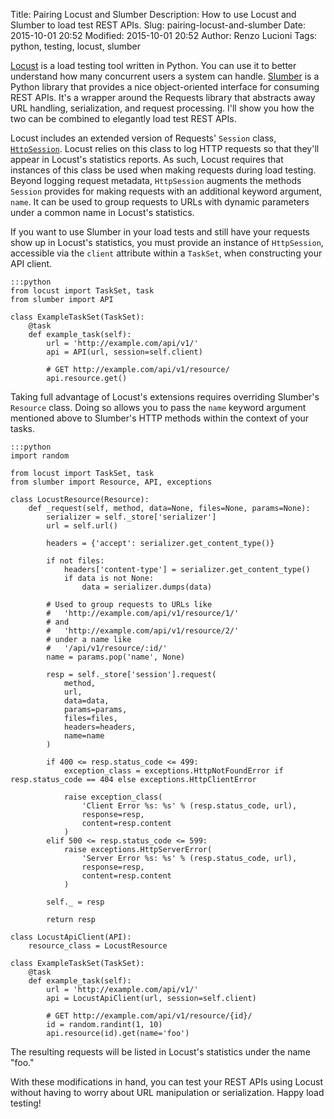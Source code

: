 Title: Pairing Locust and Slumber
Description: How to use Locust and Slumber to load test REST APIs.
Slug: pairing-locust-and-slumber
Date: 2015-10-01 20:52
Modified: 2015-10-01 20:52
Author: Renzo Lucioni
Tags: python, testing, locust, slumber

[Locust](https://github.com/locustio/locust) is a load testing tool written in Python. You can use it to better understand how many concurrent users a system can handle. [Slumber](https://github.com/samgiles/slumber) is a Python library that provides a nice object-oriented interface for consuming REST APIs. It's a wrapper around the Requests library that abstracts away URL handling, serialization, and request processing. I'll show you how the two can be combined to elegantly load test REST APIs.

Locust includes an extended version of Requests' `Session` class, [`HttpSession`](http://docs.locust.io/en/latest/api.html#httpsession-class). Locust relies on this class to log HTTP requests so that they'll appear in Locust's statistics reports. As such, Locust requires that instances of this class be used when making requests during load testing. Beyond logging request metadata, `HttpSession` augments the methods `Session` provides for making requests with an additional keyword argument, `name`. It can be used to group requests to URLs with dynamic parameters under a common name in Locust's statistics.

If you want to use Slumber in your load tests and still have your requests show up in Locust's statistics, you must provide an instance of `HttpSession`, accessible via the `client` attribute within a `TaskSet`, when constructing your API client.

    :::python
    from locust import TaskSet, task
    from slumber import API

    class ExampleTaskSet(TaskSet):
        @task
        def example_task(self):
            url = 'http://example.com/api/v1/'
            api = API(url, session=self.client)

            # GET http://example.com/api/v1/resource/
            api.resource.get()

Taking full advantage of Locust's extensions requires overriding Slumber's `Resource` class. Doing so allows you to pass the `name` keyword argument mentioned above to Slumber's HTTP methods within the context of your tasks.

    :::python
    import random

    from locust import TaskSet, task
    from slumber import Resource, API, exceptions

    class LocustResource(Resource):
        def _request(self, method, data=None, files=None, params=None):
            serializer = self._store['serializer']
            url = self.url()

            headers = {'accept': serializer.get_content_type()}

            if not files:
                headers['content-type'] = serializer.get_content_type()
                if data is not None:
                    data = serializer.dumps(data)

            # Used to group requests to URLs like
            #   'http://example.com/api/v1/resource/1/'
            # and
            #   'http://example.com/api/v1/resource/2/'
            # under a name like
            #   '/api/v1/resource/:id/'
            name = params.pop('name', None)

            resp = self._store['session'].request(
                method,
                url,
                data=data,
                params=params,
                files=files,
                headers=headers,
                name=name
            )

            if 400 <= resp.status_code <= 499:
                exception_class = exceptions.HttpNotFoundError if resp.status_code == 404 else exceptions.HttpClientError

                raise exception_class(
                    'Client Error %s: %s' % (resp.status_code, url),
                    response=resp,
                    content=resp.content
                )
            elif 500 <= resp.status_code <= 599:
                raise exceptions.HttpServerError(
                    'Server Error %s: %s' % (resp.status_code, url),
                    response=resp,
                    content=resp.content
                )

            self._ = resp

            return resp

    class LocustApiClient(API):
        resource_class = LocustResource

    class ExampleTaskSet(TaskSet):
        @task
        def example_task(self):
            url = 'http://example.com/api/v1/'
            api = LocustApiClient(url, session=self.client)

            # GET http://example.com/api/v1/resource/{id}/
            id = random.randint(1, 10)
            api.resource(id).get(name='foo')

The resulting requests will be listed in Locust's statistics under the name "foo."

With these modifications in hand, you can test your REST APIs using Locust without having to worry about URL manipulation or serialization. Happy load testing!
